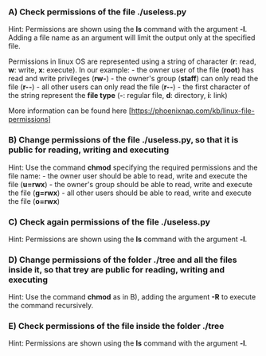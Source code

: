 ### A) Check permissions of the file ./useless.py

Hint: Permissions are shown using the **ls** command with the argument **-l**. Adding a file name as an argument will limit the output only at the specified file.

Permissions in linux OS are represented using a string of character (**r**: read, **w**: write, **x**: execute). In our example:
	- the owner user of the file (**root**) has read and write privileges (**rw-**)
	- the owner's group (**staff**) can only read the file (**r--**)
	- all other users can only read the file (**r--**)
	- the first character of the string represent the **file type** (**-**: regular file, **d**: directory, **i**: link)

More information can be found here [https://phoenixnap.com/kb/linux-file-permissions] 


### B) Change permissions of the file ./useless.py, so that it is public for reading, writing and executing

Hint: Use the command **chmod** specifying the required permissions and the file name:
	- the owner user should be able to read, write and execute the file (**u=rwx**)
	- the owner's group should be able to read, write and execute the file (**g=rwx**)
	- all other users should be able to read, write and execute the file (**o=rwx**)

### C) Check again permissions of the file ./useless.py

Hint: Permissions are shown using the **ls** command with the argument **-l**.

### D) Change permissions of the folder ./tree and all the files inside it, so that trey are public for reading, writing and executing

Hint: Use the command **chmod** as in B), adding the argument **-R** to execute the command recursively.

### E) Check permissions of the file inside the folder ./tree

Hint: Permissions are shown using the **ls** command with the argument **-l**.

